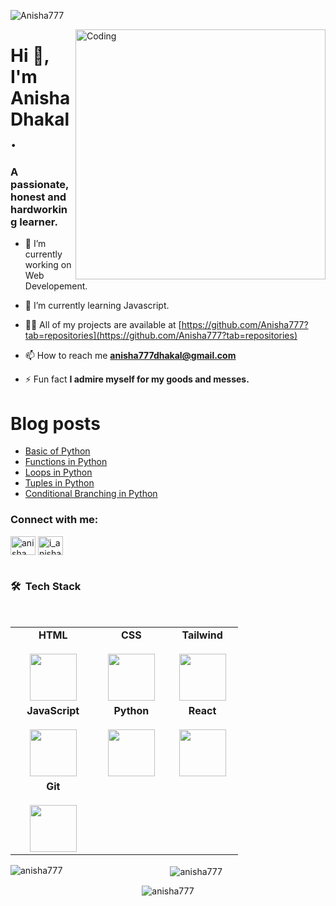 <p align="left"> <img src="https://komarev.com/ghpvc/?username=Anisha777&label=Profile%20views&color=0e75b6&style=flat" alt="Anisha777" /> </p>

<img align="right" alt="Coding" width="400" src="https://user-images.githubusercontent.com/84864911/174634314-b08f561e-4746-4251-ab57-14e8a52ffb1b.gif">



<h1 align="left">Hi 👋, I'm Anisha Dhakal.</h1>
<h3 align="left">A passionate, honest and hardworking learner.</h3>

- 🔭 I’m currently working on Web Developement.

- 🌱 I’m currently learning Javascript.

- 👨‍💻 All of my projects are available at [https://github.com/Anisha777?tab=repositories](https://github.com/Anisha777?tab=repositories)

- 📫 How to reach me **anisha777dhakal@gmail.com**

- ⚡ Fun fact **I admire myself for my goods and messes.**
# Blog posts
<!-- BLOG-POST-LIST:START -->
- [Basic of Python](https://anisha777.github.io/AI-BLOG/programming/2022/07/17/My-Third-Blog.html)
- [Functions in Python](https://anisha777.github.io/AI-BLOG/programming/2022/07/17/My-Sixth-Blog.html)
- [Loops in Python](https://anisha777.github.io/AI-BLOG/programming/2022/07/17/My-Fifth-Blog.html)
- [Tuples in Python](https://anisha777.github.io/AI-BLOG/programming/2022/07/17/My-Seventh-Blog.html)
- [Conditional Branching in Python](https://anisha777.github.io/AI-BLOG/programming/2022/07/17/My-Fourth-Blog.html)
<!-- BLOG-POST-LIST:END -->

<h3 align="left">Connect with me:</h3>
<p align="left">
<a href="https://www.linkedin.com/in/anisha-dhakal/" target="blank"><img align="center" src="https://raw.githubusercontent.com/rahuldkjain/github-profile-readme-generator/master/src/images/icons/Social/facebook.svg" alt="anisha.dhakal.773776" height="30" width="40" /></a>
<a href="https://instagram.com/i_anishaaa" target="blank"><img align="center" src="https://raw.githubusercontent.com/rahuldkjain/github-profile-readme-generator/master/src/images/icons/Social/instagram.svg" alt="i_anishaaa" height="30" width="40" /></a>
</p>

#
<h3> 🛠 &nbsp;Tech Stack</h3>
<br/>
<center>
<table>
<tbody align="center">
 <tr>
   


   
<td align="center" width="30%">
<span><b><center>HTML</center></b></span><br/>  
<img height=75px src="https://b2eprogrammers.com//assets/coursesImages/img_20211224124507330614257htmllogo.png"> 
</td>


<td align="center" width="25%">
<span><b><center>CSS</center></b></span> <br/>
<img height=75px src="https://cdn-icons-png.flaticon.com/512/919/919826.png">
</td> 
   <td align="center" width="25%">
<span><b><center>Tailwind</center></b></span> <br/>
<img height=75px src="https://mwop.net/images/tailwindcss.svg"> 
</td>
 </tr>
 <tr>

<td align="center" width="25%">
<span><b><center>JavaScript</center></b></span> <br/>
<img height=75px src="https://www.ankitweblogic.com/javascript/js_img/javascript.png"> 
</td>
 
 
 <td align="center" width="25%">
<span><b><center>Python</center></b></span><br/> 
<img height=75px src="https://img.icons8.com/color/2x/python.png"> 
</td>
  

<td align="center" width="25%">
<span><b><center>React</center></b></span> <br/>
<img height=75px src="https://avatars.githubusercontent.com/u/6412038?s=280&v=4"/>
</td>
 </tr>
 <tr>


<td align="center" width="25%">
<span><b><center>Git</center></b></span> <br/>
<img height=75px src="https://avatars.githubusercontent.com/u/18133?s=200&v=4"> 
</td>
 </tr>
    
</tbody>
</table>

 

<p><img align="left" src="https://github-readme-stats.vercel.app/api/top-langs?username=anisha777&show_icons=true&locale=en&layout=compact" alt="anisha777" /></p>

<p>&nbsp;<img align="center" src="https://github-readme-stats.vercel.app/api?username=anisha777&show_icons=true&locale=en" alt="anisha777" /></p>

<p><img align="center" src="https://github-readme-streak-stats.herokuapp.com/?user=anisha777&" alt="anisha777" /></p>

